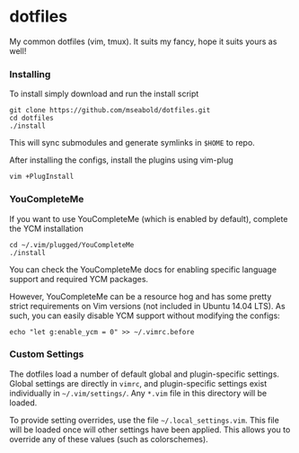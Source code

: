 # dotfiles
My common dotfiles (vim, tmux). It suits my fancy, hope it suits yours as well!

### Installing
To install simply download and run the install script

```
git clone https://github.com/mseabold/dotfiles.git
cd dotfiles
./install
```

This will sync submodules and generate symlinks in `$HOME` to repo.

After installing the configs, install the plugins using vim-plug 

```
vim +PlugInstall
```

### YouCompleteMe
If you want to use YouCompleteMe (which is enabled by default), complete the YCM installation

```
cd ~/.vim/plugged/YouCompleteMe
./install
```

You can check the YouCompleteMe docs for enabling specific language support and required YCM packages.

However, YouCompleteMe can be a resource hog and has some pretty strict requirements on Vim versions (not included in Ubuntu 14.04 LTS). As such, you can easily disable YCM support without modifying the configs:

```
echo "let g:enable_ycm = 0" >> ~/.vimrc.before
```

### Custom Settings
The dotfiles load a number of default global and plugin-specific settings. Global settings are directly in `vimrc`, and plugin-specific settings exist individually in `~/.vim/settings/`. Any `*.vim` file in this directory will be loaded.

To provide setting overrides, use the file `~/.local_settings.vim`. This file will be loaded once will other settings have been applied. This allows you to override any of these values (such as colorschemes).
